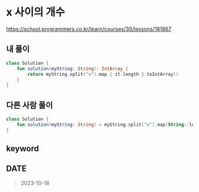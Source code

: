 # x 사이의 개수

https://school.programmers.co.kr/learn/courses/30/lessons/181867

## 내 풀이

```kt
class Solution {
    fun solution(myString: String): IntArray {
        return myString.split("x").map { it.length }.toIntArray()
    }
}
```

## 다른 사람 풀이

```kt
class Solution {
    fun solution(myString: String) = myString.split("x").map(String::length)
}
```

## keyword

## DATE

> 2023-10-18
